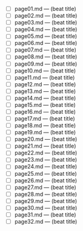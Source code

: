 - [ ] page01.md — (beat title)
- [ ] page02.md — (beat title)
- [ ] page03.md — (beat title)
- [ ] page04.md — (beat title)
- [ ] page05.md — (beat title)
- [ ] page06.md — (beat title)
- [ ] page07.md — (beat title)
- [ ] page08.md — (beat title)
- [ ] page09.md — (beat title)
- [ ] page10.md — (beat title)
- [ ] page11.md — (beat title)
- [ ] page12.md — (beat title)
- [ ] page13.md — (beat title)
- [ ] page14.md — (beat title)
- [ ] page15.md — (beat title)
- [ ] page16.md — (beat title)
- [ ] page17.md — (beat title)
- [ ] page18.md — (beat title)
- [ ] page19.md — (beat title)
- [ ] page20.md — (beat title)
- [ ] page21.md — (beat title)
- [ ] page22.md — (beat title)
- [ ] page23.md — (beat title)
- [ ] page24.md — (beat title)
- [ ] page25.md — (beat title)
- [ ] page26.md — (beat title)
- [ ] page27.md — (beat title)
- [ ] page28.md — (beat title)
- [ ] page29.md — (beat title)
- [ ] page30.md — (beat title)
- [ ] page31.md — (beat title)
- [ ] page32.md — (beat title)
